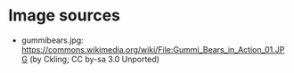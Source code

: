 # Image sources

* gummibears.jpg: https://commons.wikimedia.org/wiki/File:Gummi_Bears_in_Action_01.JPG (by Ckling; CC by-sa 3.0 Unported)